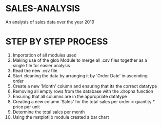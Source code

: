 # SALES-ANALYSIS
An analysis of sales data over the year 2019 
# STEP BY STEP PROCESS
1. Importation of all modules used
2. Making use of the glob Module to merge all .csv files together as a single file for easier analysis
3. Read the new .csv file
4. Start cleaning the data by arranging it by 'Order Date' in ascending order
5. Create a new 'Month' column and ensuring that its the correct datatype
6. Removing all empty rows from the database with the .dropna function
7. Ensuring that all columns are in the appropriate datatype
8. Creating a new column 'Sales' for the total sales per order = quantity * price per unit
9. Determine the total sales per month
10. Using the matplotlib module created a bar chart
